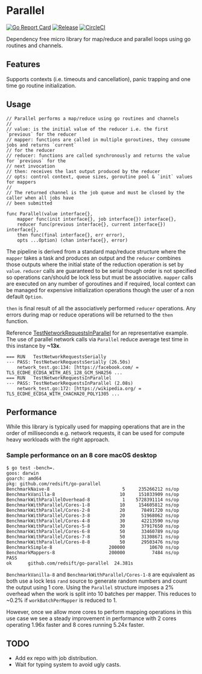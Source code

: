 # Parallel

[![Go Report Card](https://goreportcard.com/badge/github.com/redsift/go-parallel)](https://goreportcard.com/report/github.com/redsift/go-parallel)
[![Release](https://img.shields.io/github/release/redsift/go-parallel/all.svg)](https://github.com/redsift/go-parallel/releases)
[![CircleCI](https://circleci.com/gh/redsift/go-parallel.svg?style=shield)](https://circleci.com/gh/redsift/go-parallel)

Dependency free micro library for map/reduce and parallel loops using go
routines and channels.

## Features

Supports contexts (i.e. timeouts and cancellation), panic trapping and
one time go routine initialization.

## Usage

```
// Parallel performs a map/reduce using go routines and channels
//
// value: is the initial value of the reducer i.e. the first `previous` for the reducer
// mapper: functions are called in multiple goroutines, they consume jobs and returns `current`
// for the reducer
// reducer: functions are called synchronously and returns the value for `previous` for the
// next invocation
// then: receives the last output produced by the reducer
// opts: control context, queue sizes, goroutine pool & `init` values for mappers
//
// The returned channel is the job queue and must be closed by the caller when all jobs have
// been submitted

func Parallel(value interface{},
	mapper func(init interface{}, job interface{}) interface{},
	reducer func(previous interface{}, current interface{}) interface{},
	then func(final interface{}, err error),
	opts ...Option) (chan interface{}, error)
```

The pipeline is derived from a standard map/reduce structure where the `mapper`
takes a task and produces an output and the `reducer` combines those outputs
where the initial state of the reduction operation is set by `value`. `reducer`
calls are guaranteed to be serial though order is not specified so operations
can/should be lock less but must be associative. `mapper` calls are
executed on any number of goroutines and if required, local context can
be managed for expensive initialization operations though the user of a
non default `Option`.

`then` is final result of all the associatively performed `reducer` operations.
Any errors during map or reduce operations will be returned to the `then` function.

Reference [TestNetworkRequestsInParallel](https://github.com/redsift/go-parallel/blob/master/network_test.go#L137-L173) for an representative example. The
use of parallel network calls via `Parallel` reduce average test time
in this instance by **~13x**.
```
=== RUN   TestNetworkRequestsSerially
--- PASS: TestNetworkRequestsSerially (26.50s)
	network_test.go:134: [https://facebook.com/ = TLS_ECDHE_ECDSA_WITH_AES_128_GCM_SHA256 ...
=== RUN   TestNetworkRequestsInParallel
--- PASS: TestNetworkRequestsInParallel (2.08s)
	network_test.go:172: [https://wikipedia.org/ = TLS_ECDHE_ECDSA_WITH_CHACHA20_POLY1305 ...
```

## Performance

While this library is typically used for mapping operations that are in
the order of milliseconds e.g. network requests, it can be used for
compute heavy workloads with the right approach.

### Sample performance on an 8 core macOS desktop
```
$ go test -bench=.
goos: darwin
goarch: amd64
pkg: github.com/redsift/go-parallel
BenchmarkNaive-8                  	       5	 235266212 ns/op
BenchmarkVanilla-8                	      10	 151033909 ns/op
BenchmarkWithParallelOverhead-8   	       1	5728391114 ns/op
BenchmarkWithParallel/Cores-1-8   	      10	 154605812 ns/op
BenchmarkWithParallel/Cores-2-8   	      20	  78491720 ns/op
BenchmarkWithParallel/Cores-3-8   	      20	  51968062 ns/op
BenchmarkWithParallel/Cores-4-8   	      30	  42213590 ns/op
BenchmarkWithParallel/Cores-5-8   	      30	  37917650 ns/op
BenchmarkWithParallel/Cores-6-8   	      50	  33460789 ns/op
BenchmarkWithParallel/Cores-7-8   	      50	  31308671 ns/op
BenchmarkWithParallel/Cores-8-8   	      50	  29503476 ns/op
BenchmarkSimple-8                 	  200000	     10670 ns/op
BenchmarkMappers-8                	  200000	      7484 ns/op
PASS
ok  	github.com/redsift/go-parallel	24.381s
```

`BenchmarkVanilla-8` and `BenchmarkWithParallel/Cores-1-8` are equivalent
as both use a lock less `rand` source to generate random numbers and count
the output using 1 core. Using the `Parallel` structure imposes a 2% overhead
when the work is split into 10 batches per mapper. This reduces to ~0.2% if
`workBatchPerMapper` is reduced to 1.

However, once we allow more cores to perform mapping operations in this
use case we see a steady improvement in performance with 2 cores operating
1.96x faster and 8 cores running 5.24x faster.


## TODO
- Add ex repo with job distribution.
- Wait for typing system to avoid ugly casts.